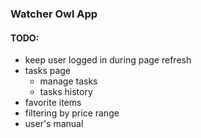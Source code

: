 ### Watcher Owl App

#### TODO:

- keep user logged in during page refresh
- tasks page
  - manage tasks
  - tasks history
- favorite items
- filtering by price range
- user's manual
